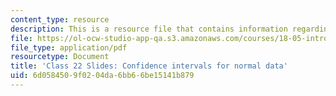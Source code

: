 ```yaml
---
content_type: resource
description: This is a resource file that contains information regarding class 22.
file: https://ol-ocw-studio-app-qa.s3.amazonaws.com/courses/18-05-introduction-to-probability-and-statistics-spring-2014/6d0584509f0204da6bb66be15141b879_MIT18_05S14_class22-slde-a.pdf
file_type: application/pdf
resourcetype: Document
title: 'Class 22 Slides: Confidence intervals for normal data'
uid: 6d058450-9f02-04da-6bb6-6be15141b879
---
```

